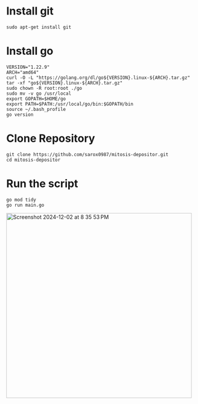 # Install git

```
sudo apt-get install git
```

# Install go

```
VERSION="1.22.9"
ARCH="amd64"
curl -O -L "https://golang.org/dl/go${VERSION}.linux-${ARCH}.tar.gz"
tar -xf "go${VERSION}.linux-${ARCH}.tar.gz"
sudo chown -R root:root ./go
sudo mv -v go /usr/local
export GOPATH=$HOME/go
export PATH=$PATH:/usr/local/go/bin:$GOPATH/bin
source ~/.bash_profile
go version
```

# Clone Repository

```
git clone https://github.com/sarox0987/mitosis-depositor.git
cd mitosis-depositor
```

# Run the script

```
go mod tidy
go run main.go
```
<img width="491" alt="Screenshot 2024-12-02 at 8 35 53 PM" src="https://github.com/user-attachments/assets/c1740108-9daa-4e26-a7f1-7c4469af9bc2">
